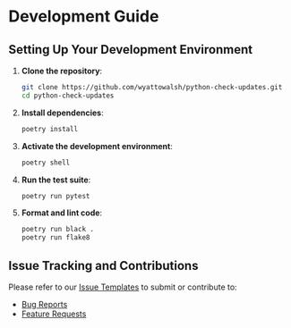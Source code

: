 # Development Guide

## Setting Up Your Development Environment

1. **Clone the repository**:

   ```bash
   git clone https://github.com/wyattowalsh/python-check-updates.git
   cd python-check-updates
   ```
2. **Install dependencies**:

   ```bash
   poetry install
   ```
3. **Activate the development environment**:

   ```bash
   poetry shell
   ```
4. **Run the test suite**:

   ```bash
   poetry run pytest
   ```
5. **Format and lint code**:

   ```bash
   poetry run black .
   poetry run flake8
   ```

## Issue Tracking and Contributions

Please refer to our [Issue Templates](https://github.com/wyattowalsh/python-check-updates/issues/new/choose) to submit or contribute to:

- [Bug Reports](https://github.com/wyattowalsh/python-check-updates/issues/new?template=bug_report.md)
- [Feature Requests](https://github.com/wyattowalsh/python-check-updates/issues/new?template=feature_request.md)
